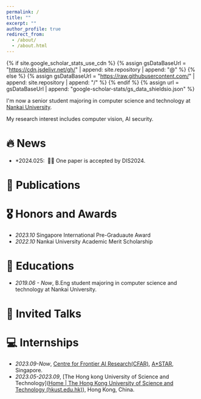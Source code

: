 ```yaml
---
permalink: /
title: ""
excerpt: ""
author_profile: true
redirect_from: 
  - /about/
  - /about.html
---
```


{% if site.google_scholar_stats_use_cdn %}
{% assign gsDataBaseUrl = "https://cdn.jsdelivr.net/gh/" | append: site.repository | append: "@" %}
{% else %}
{% assign gsDataBaseUrl = "https://raw.githubusercontent.com/" | append: site.repository | append: "/" %}
{% endif %}
{% assign url = gsDataBaseUrl | append: "google-scholar-stats/gs_data_shieldsio.json" %}

<span class='anchor' id='about-me'></span>

I'm now a senior student majoring in computer science and technology at [Nankai University](https://www.nankai.edu.cn/).

My research interest includes computer vision, AI security. 


# 🔥 News
- *2024.025: &nbsp;🎉🎉 One paper is accepted by DIS2024.

# 📝 Publications 

# 🎖 Honors and Awards
- *2023.10* Singapore International Pre-Graduaute Award
- *2022.10*  Nankai University Academic Merit Scholarship

# 📖 Educations
- *2019.06 - Now*, B.Eng student majoring in computer science and technology at Nankai University.

# 💬 Invited Talks
# 💻 Internships
- *2023.09-Now*, [Centre for Frontier AI Research(CFAR)](https://www.a-star.edu.sg/cfar), [A*STAR](https://www.a-star.edu.sg/), Singapore.
- *2023.05-2023.09*, [The Hong kong University of Science and Technology]([Home | The Hong Kong University of Science and Technology (hkust.edu.hk)](https://hkust.edu.hk/)), Hong Kong, China.